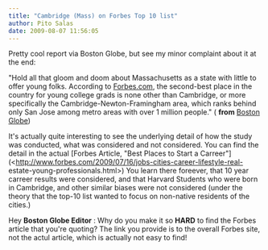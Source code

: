 ```yaml
---
title: "Cambridge (Mass) on Forbes Top 10 list"
author: Pito Salas
date: 2009-08-07 11:56:05
---
```



Pretty cool report via Boston Globe, but see my minor complaint about it at
the end:

"Hold all that gloom and doom about Massachusetts as a state with little to
offer young folks. According to [Forbes.com](<http://forbes.com/>), the
second-best place in the country for young college grads is none other than
Cambridge, or more specifically the Cambridge-Newton-Framingham area, which
ranks behind only San Jose among metro areas with over 1 million people." (
**from** [Boston
Globe](<http://www.boston.com/bostonglobe/editorial_opinion/editorials/articles/2009/08/07/cambridge_the_land_of_tech_and_honey/>))

It's actually quite interesting to see the underlying detail of how the study
was conducted, what was considered and not considered. You can find the detail
in the actual [Forbes Article, "Best Places to Start a
Carreer"](<http://www.forbes.com/2009/07/16/jobs-cities-career-lifestyle-real-
estate-young-professionals.html>) You learn there foreever, that 10 year
carreer results were considered, and that Harvard Students who were born in
Cambridge, and other similar biases were not considered (under the theory that
the top-10 list wanted to focus on non-native residents of the cities.)

Hey **Boston Globe Editor** : Why do you make it so **HARD** to find the
Forbes article that you're quoting? The link you provide is to the overall
Forbes site, not the actul article, which is actually not easy to find!


